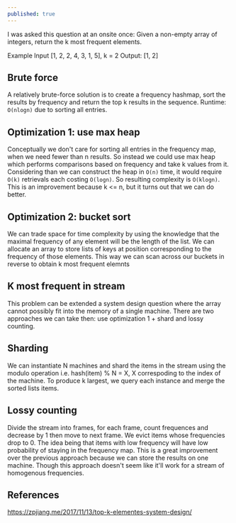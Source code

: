 ```yaml
---
published: true
---
```

I was asked this question at an onsite once: Given a non-empty array of integers, return the k most frequent elements.

Example
Input [1, 2, 2, 4, 3, 1, 5], k = 2
Output: [1, 2]

## Brute force

A relatively brute-force solution is to create a frequency hashmap, sort the results by frequency and return the top k results in the sequence. Runtime: `O(nlogn)` due to sorting all entries.

## Optimization 1: use max heap

Conceptually we don't care for sorting all entries in the frequency map, when we need fewer than n results. So instead we could use max heap which performs comparisons based on frequency and take k values from it. Considering than we can construct the heap in `O(n)` time, it would require `O(k)` retrievals each costing `O(logn)`. So resulting complexity is `O(klogn)`. This is an improvement because k <= n, but it turns out that we can do better.

## Optimization 2: bucket sort

We can trade space for time complexity by using the knowledge that the maximal frequency of any element will be the length of the list. We can allocate an array to store lists of keys at position corresponding to the frequency of those elements. This way we can scan across our buckets in reverse to obtain k most frequent elemnts

## K most frequent in stream

This problem can be extended a system design question where the array cannot possibly fit into the memory of a single machine. There are two approaches we can take then: use optimization 1 + shard and lossy counting.

## Sharding

We can instantiate N machines and shard the items in the stream using the modulo operation i.e. hash(item) % N = X, X correspoding to the index of the machine. To produce k largest, we query each instance and merge the sorted lists items.

## Lossy counting

Divide the stream into frames, for each frame, count frequences and decrease by 1 then move to next frame. We evict items whose frequencies drop to 0. The idea being that items with low frequency will have low probability of staying in the frequency map. This is a great improvement over the previous approach because we can store the results on one machine. Though this approach doesn't seem like it'll work for a stream of homogenous frequencies.

## References
https://zpjiang.me/2017/11/13/top-k-elementes-system-design/
